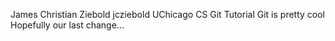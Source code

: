 James Christian Ziebold jcziebold
UChicago CS Git Tutorial
Git is pretty cool
Hopefully our last change...